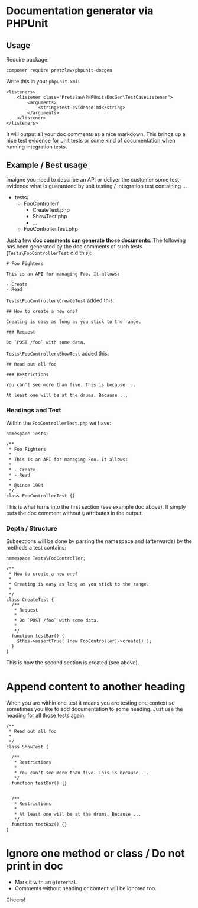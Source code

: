 # Documentation generator via PHPUnit

## Usage

Require package:

	composer require pretzlaw/phpunit-docgen

Write this in your `phpunit.xml`:

	<listeners>
        <listener class="Pretzlaw\PHPUnit\DocGen\TestCaseListener">
            <arguments>
                <string>test-evidence.md</string>
            </arguments>
        </listener>
    </listeners>

It will output all your doc comments as a nice markdown.
This brings up a nice test evidence for unit tests
or some kind of documentation when running integration tests.

## Example / Best usage

Imaigne you need to describe an API or deliver the customer some test-evidence what is guaranteed by unit testing / integration test containing ...

- tests/
  - FooController/
    - CreateTest.php
    - ShowTest.php
    - ...
  - FooControllerTest.php

Just a few **doc comments can generate those documents**.
The following has been generated by the doc comments of such tests (`Tests\FooControllerTest` did this):

	# Foo Fighters
	
	This is an API for managing Foo. It allows:
	
	- Create
	- Read

`Tests\FooController\CreateTest` added this:

	## How to create a new one?
	
	Creating is easy as long as you stick to the range.
	
	### Request
	
	Do `POST /foo` with some data.
	
`Tests\FooController\ShowTest` added this:
		
	## Read out all foo
	
	### Restrictions
	
	You can't see more than five. This is because ...
	
	At least one will be at the drums. Because ...



### Headings and Text

Within the `FooControllerTest.php` we have:

	namespace Tests;
	
	/**
	 * Foo Fighters
	 *
	 * This is an API for managing Foo. It allows:
	 *
	 * - Create
	 * - Read
	 *
	 * @since 1994
	 */
	class FooControllerTest {}
	
This is what turns into the first section (see example doc above).
It simply puts the doc comment without `@` attributes in the output.

### Depth / Structure

Subsections will be done by parsing the namespace
and (afterwards) by the methods a test contains:

	namespace Tests\FooController;
	
	/**
	 * How to create a new one?
	 * 
	 * Creating is easy as long as you stick to the range.
	 *
	 */
	class CreateTest {
	  /**
	   * Request
	   *
	   * Do `POST /foo` with some data.
	   *
	   */
	  function testBar() {
	    $this->assertTrue( (new FooController)->create() );
	  }
	}

This is how the second section is created (see above).

# Append content to another heading

When you are within one test it means you are testing one context
so sometimes you like to add documentation to some heading.
Just use the heading for all those tests again:

	/**
	 * Read out all foo
	 *
	 */
	class ShowTest {
	
	  /**
	   * Restrictions
	   *
	   * You can't see more than five. This is because ...
	   */
	  function testBar() {}
	  
	  
	  /**
	   * Restrictions
	   *
	   * At least one will be at the drums. Because ...
	   */
	  function testBaz() {}
	}


# Ignore one method or class / Do not print in doc

- Mark it with an `@internal`.
- Comments without heading or content will be ignored too.

Cheers!
